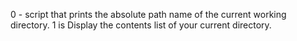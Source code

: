 0 - script that prints the absolute path name of the current working directory.
1 is Display the contents list of your current directory.
